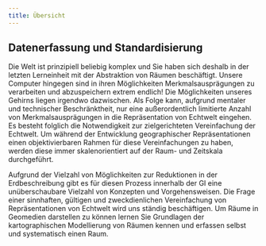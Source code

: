 ```yaml
---
title: Übersicht
---
```

## Datenerfassung und Standardisierung

Die Welt ist prinzipiell beliebig komplex und Sie haben sich deshalb in der letzten Lerneinheit mit der Abstraktion von Räumen beschäftigt. Unsere Computer hingegen sind in ihren Möglichkeiten Merkmalsausprägungen zu verarbeiten und abzuspeichern extrem endlich! Die Möglichkeiten unseres Gehirns liegen irgendwo dazwischen. Als Folge kann, aufgrund mentaler und technischer Beschränktheit, nur eine außerordentlich limitierte Anzahl von Merkmalsausprägungen in die Repräsentation von Echtwelt eingehen. Es besteht folglich die Notwendigkeit zur zielgerichteten Vereinfachung der Echtwelt. Um während der Entwicklung geographischer Repräsentationen einen objektivierbaren Rahmen für diese Vereinfachungen zu haben, werden diese immer skalenorientiert auf der Raum- und Zeitskala durchgeführt.

Aufgrund der Vielzahl von Möglichkeiten zur Reduktionen in der Erdbeschreibung gibt es für diesen Prozess innerhalb der GI eine unüberschaubare Vielzahl von Konzepten und Vorgehensweisen. Die Frage einer sinnhaften, gültigen und zweckdienlichen Vereinfachung von Repräsentationen von Echtwelt wird uns ständig beschäftigen. Um Räume in Geomedien darstellen zu können lernen Sie Grundlagen der kartographischen Modellierung von Räumen kennen und erfassen selbst und systematisch einen Raum.






<!--more-->
